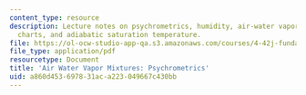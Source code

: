 ```yaml
---
content_type: resource
description: Lecture notes on psychrometrics, humidity, air-water vapor mixture, psychometric
  charts, and adiabatic saturation temperature.
file: https://ol-ocw-studio-app-qa.s3.amazonaws.com/courses/4-42j-fundamentals-of-energy-in-buildings-fall-2010/a860d453697831aca223049667c430bb_MIT4_42JF10_water_vapor.pdf
file_type: application/pdf
resourcetype: Document
title: 'Air Water Vapor Mixtures: Psychrometrics'
uid: a860d453-6978-31ac-a223-049667c430bb
---
```


